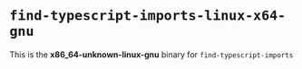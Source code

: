 # `find-typescript-imports-linux-x64-gnu`

This is the **x86_64-unknown-linux-gnu** binary for `find-typescript-imports`
